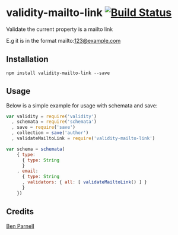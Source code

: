 # validity-mailto-link [![Build Status](https://travis-ci.org/benjaminparnell/validity-mailto-link.svg?branch=master)](https://travis-ci.org/benjaminparnell/validity-mailto-link)

Validate the current property is a mailto link

E.g it is in the format mailto:123@example.com

## Installation

```
npm install validity-mailto-link --save
```

## Usage

Below is a simple example for usage with schemata and save:

``` js
var validity = require('validity')
  , schemata = require('schemata')
  , save = require('save')
  , collection = save('author')
  , validateMailtoLink = require('validity-mailto-link')

var schema = schemata(
    { type:
      { type: String
      }
    , email:
      { type: String
      , validators: { all: [ validateMailtoLink() ] }
      }
    })

```

## Credits
[Ben Parnell](https://github.com/benjaminparnell/)
